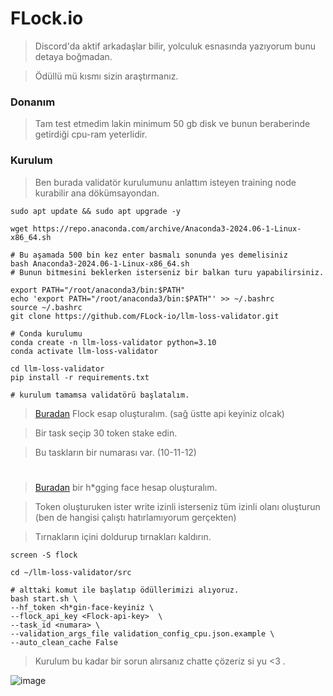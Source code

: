 # FLock.io

> Discord'da aktif arkadaşlar bilir, yolculuk esnasında yazıyorum bunu detaya boğmadan.

> Ödüllü mü kısmı sizin araştırmanız.

### Donanım

> Tam test etmedim lakin minimum 50 gb disk ve bunun beraberinde getirdiği cpu-ram yeterlidir.

### Kurulum

> Ben burada validatör kurulumunu anlattım isteyen training node kurabilir ana dökümsayondan.

```console
sudo apt update && sudo apt upgrade -y

wget https://repo.anaconda.com/archive/Anaconda3-2024.06-1-Linux-x86_64.sh

# Bu aşamada 500 bin kez enter basmalı sonunda yes demelisiniz
bash Anaconda3-2024.06-1-Linux-x86_64.sh
# Bunun bitmesini beklerken isterseniz bir balkan turu yapabilirsiniz.

export PATH="/root/anaconda3/bin:$PATH"
echo 'export PATH="/root/anaconda3/bin:$PATH"' >> ~/.bashrc
source ~/.bashrc
git clone https://github.com/FLock-io/llm-loss-validator.git

# Conda kurulumu
conda create -n llm-loss-validator python=3.10
conda activate llm-loss-validator

cd llm-loss-validator
pip install -r requirements.txt

# kurulum tamamsa validatörü başlatalım.
```

> [Buradan](https://train.flock.io/stake) Flock esap oluşturalım. (sağ üstte api keyiniz olcak)

> Bir task seçip 30 token stake edin.

> Bu taskların bir numarası var. (10-11-12)

#



> [Buradan](https://huggingface.co/settings/tokens) bir h*gging face hesap oluşturalım.

> Token oluşturuken ister write izinli isterseniz tüm izinli olanı oluşturun (ben de hangisi çalıştı hatırlamıyorum gerçekten)

> Tırnakların içini doldurup tırnakları kaldırın.

```console
screen -S flock

cd ~/llm-loss-validator/src

# alttaki komut ile başlatıp ödüllerimizi alıyoruz.
bash start.sh \
--hf_token <h*gin-face-keyiniz \
--flock_api_key <Flock-api-key>  \
--task_id <numara> \
--validation_args_file validation_config_cpu.json.example \
--auto_clean_cache False
```

> Kurulum bu kadar bir sorun alırsanız chatte çözeriz si yu <3 .

![image](https://github.com/user-attachments/assets/f21d1341-f53b-4c2f-b31f-e578fd3688c0)
